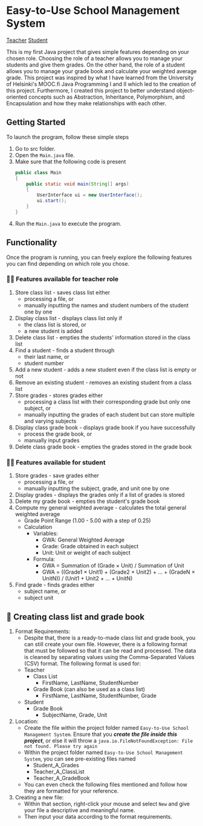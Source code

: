 # Easy-to-Use School Management System

[Teacher](#woman_teacher-features-available-for-teacher-role)
[Student](#student-features-available-for-student)

This is my first Java project that gives simple features depending on your chosen role. Choosing the role of
a teacher allows you to manage your students and give them grades. On the other hand, the role of a student allows you
to manage your grade book and calculate your weighted average grade. This project was inspired by what I have learned
from the University of Helsinki's MOOC.fi Java Programming I and II which led to the creation of this project.
Furthermore, I created this project to better understand object-oriented concepts such as Abstraction, Inheritance,
Polymorphism, and Encapsulation and how they make relationships with each other.

## Getting Started
To launch the program, follow these simple steps
1. Go to src folder.
2. Open the `Main.java` file.
3. Make sure that the following code is present
    ```java
    public class Main
    {
        public static void main(String[] args)
        {
            UserInterface ui = new UserInterface();
            ui.start();
        }
    }
    ```
4. Run the `Main.java` to execute the program.

## Functionality
Once the program is running, you can freely explore the following features you can find
depending on which role you chose.

### :woman_teacher: Features available for teacher role

1. Store class list - saves class list either
   - processing a file, or
   - manually inputting the names and student numbers of the student one by one
2. Display class list - displays class list only if
   - the class list is stored, or
   - a new student is added
3. Delete class list - empties the students' information stored in the class list
4. Find a student - finds a student through
   - their last name, or
   - student number
5. Add a new student - adds a new student even if the class list is empty or not
6. Remove an existing student - removes an existing student from a class list
7. Store grades - stores grades either
   - processing a class list with their corresponding grade but only one subject, or
   - manually inputting the grades of each student but can store multiple and varying subjects
8. Display class grade book - displays grade book if you have successfully
   - process the grade book, or
   - manually input grades
9. Delete class grade book - empties the grades stored in the grade book

### :student: Features available for student

1. Store grades - save grades either
   - processing a file, or
   - manually inputting the subject, grade, and unit one by one
2. Display grades - displays the grades only if a list of grades is stored
3. Delete my grade book - empties the student's grade book
4. Compute my general weighted average - calculates the total general weighted average
   - Grade Point Range (1.00 - 5.00 with a step of 0.25)
   - Calculation
      - Variables:
         - GWA: General Weighted Average
         - Grade: Grade obtained in each subject
         - Unit: Unit or weight of each subject
      - Formula:
         - GWA = Summation of (Grade × Unit) / Summation of Unit
         - GWA = ((Grade1 × Unit1) + (Grade2 × Unit2) + ... + (GradeN × UnitN)) / (Unit1 + Unit2 + ... + UnitN)
5. Find grade - finds grades either
   - subject name, or
   - subject unit

## :blue_book: Creating class list and grade book
1. Format Requirements:
   - Despite that, there is a ready-to-made class list and grade book, you can still create your own file. However, there
     is a following format that must be followed so that it can be read and processed. The data is cleaned by separating
     values using the Comma-Separated Values (CSV) format. The following format is used for:
   - Teacher
      - Class List
         - FirstName, LastName, StudentNumber
      - Grade Book (can also be used as a class list)
         - FirstName, LastName, StudentNumber, Grade
   - Student
      - Grade Book
         - SubjectName, Grade, Unit
2. Location:
   - Create the file within the project folder named `Easy-to-Use School Management System`. Ensure that you ***create
     the file inside this project***, or else it will throw a `java.io.FileNotFoundException: File not found. Please try again`
   - Within the project folder named `Easy-to-Use School Management System`, you can see pre-existing files named
      - Student_A_Grades
      - Teacher_A_ClassList
      - Teacher_A_GradeBook
   - You can even check the following files mentioned and follow how they are formatted for your reference.
3. Creating a new file:
   - Within that section, right-click your mouse and select `New` and give your file a descriptive and meaningful name.
   - Then input your data according to the format requirements. 

 

